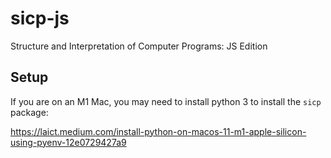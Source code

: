 # sicp-js

Structure and Interpretation of Computer Programs: JS Edition

## Setup

If you are on an M1 Mac, you may need to install python 3 to install the `sicp` package:

https://laict.medium.com/install-python-on-macos-11-m1-apple-silicon-using-pyenv-12e0729427a9
